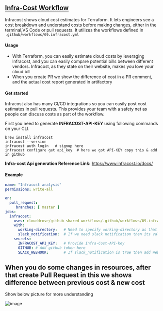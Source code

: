 ## [Infra-Cost Workflow](https://github.com/clouddrove/github-shared-workflows/blob/master/.github/workflows/09.infracost.yml)
Infracost shows cloud cost estimates for Terraform. It lets engineers see a cost breakdown and understand costs before making changes, either in the terminal,VS Code or pull requests.
It utilizes the workflows defined in `.github/workflows/09.infracost.yml`

#### Usage
- With Terraform, you can easily estimate cloud costs by leveraging Infracost, and you can easily compare potential bills between different vendors. Infracost, as they state on their website, makes you love your cloud bill
- When you create PR we show the difference of cost in a PR comment, and the actual cost report generated in artifactory

#### Get started
Infracost also has many CI/CD integrations so you can easily post cost estimates in pull requests. This provides your team with a safety net as people can discuss costs as part of the workflow.

First you need to generate **INFRACOST-API-KEY** using following commands on your CLI.
```
brew install infracost
infracost --version
infracost auth login   # signup here
infracost configure get api_key  # here we got API-KEY copy this & add in github 

```
**Infra-cost Api generation Reference Link:** https://www.infracost.io/docs/

#### Example

```yaml
name: "Infracost analysis"
permissions: write-all

on:
  pull_request:
     branches: [ master ]
jobs:
  infracost:
    uses: clouddrove/github-shared-workflows/.github/workflows/09.infracost.yml@master
    with:
      working-directory:   # Need to specify working-directory as that's where the terraform files live in the source code
      slack_notification:  # If we need slack notification then its value is true else false
    secrets:
      INFRACOST_API_KEY:   # Provide Infra-Cost-API-key
      GITHUB: # Add github token here
      SLACK_WEBHOOK:       # If slack_notification is true then add Webhook URL
```

## When you do some changes in resources, after that create Pull Request in this we shows difference between previous cost & new cost
Show below picture for more understanding

![image](https://github.com/clouddrove-sandbox/Infra-cost/assets/116706588/4de7eb51-57a2-4165-8332-fea4a9c5311d)

